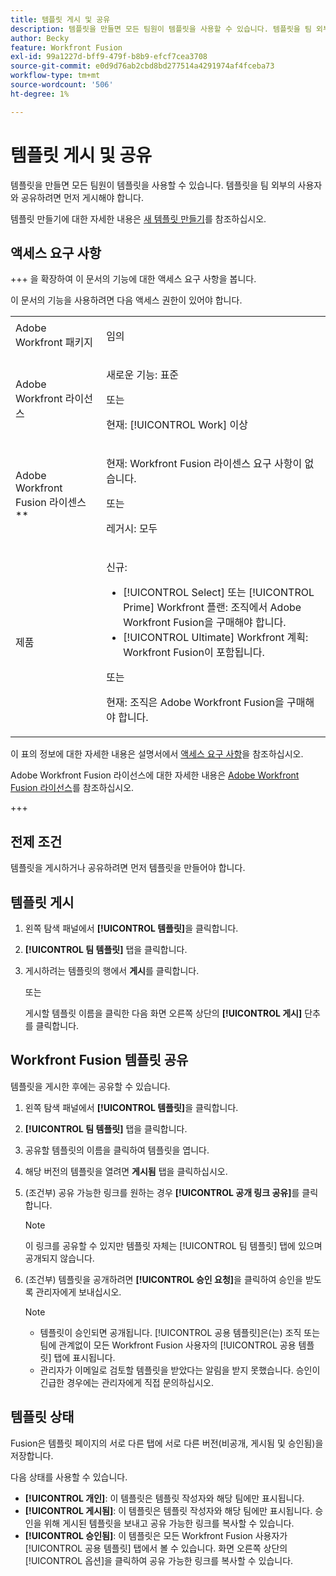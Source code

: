 ```yaml
---
title: 템플릿 게시 및 공유
description: 템플릿을 만들면 모든 팀원이 템플릿을 사용할 수 있습니다. 템플릿을 팀 외부의 사용자와 공유하려면 먼저 게시해야 합니다.
author: Becky
feature: Workfront Fusion
exl-id: 99a1227d-bff9-479f-b8b9-efcf7cea3708
source-git-commit: e0d9d76ab2cbd8bd277514a4291974af4fceba73
workflow-type: tm+mt
source-wordcount: '506'
ht-degree: 1%

---
```


# 템플릿 게시 및 공유

템플릿을 만들면 모든 팀원이 템플릿을 사용할 수 있습니다. 템플릿을 팀 외부의 사용자와 공유하려면 먼저 게시해야 합니다.

템플릿 만들기에 대한 자세한 내용은 [새 템플릿 만들기](/help/workfront-fusion/create-and-manage-templates/create-new-fusion-templates.md)를 참조하십시오.

## 액세스 요구 사항

+++ 을 확장하여 이 문서의 기능에 대한 액세스 요구 사항을 봅니다.

이 문서의 기능을 사용하려면 다음 액세스 권한이 있어야 합니다.

<table style="table-layout:auto">
 <col> 
 <col> 
 <tbody> 
  <tr> 
   <td role="rowheader">Adobe Workfront 패키지</td> 
   <td> <p>임의</p> </td> 
  </tr> 
  <tr data-mc-conditions=""> 
   <td role="rowheader">Adobe Workfront 라이선스</td> 
   <td> <p>새로운 기능: 표준</p><p>또는</p><p>현재: [!UICONTROL Work] 이상</p> </td> 
  </tr> 
  <tr> 
   <td role="rowheader">Adobe Workfront Fusion 라이센스**</td> 
   <td>
   <p>현재: Workfront Fusion 라이센스 요구 사항이 없습니다.</p>
   <p>또는</p>
   <p>레거시: 모두 </p>
   </td> 
  </tr> 
  <tr> 
   <td role="rowheader">제품</td> 
   <td>
   <p>신규:</p> <ul><li>[!UICONTROL Select] 또는 [!UICONTROL Prime] Workfront 플랜: 조직에서 Adobe Workfront Fusion을 구매해야 합니다.</li><li>[!UICONTROL Ultimate] Workfront 계획: Workfront Fusion이 포함됩니다.</li></ul>
   <p>또는</p>
   <p>현재: 조직은 Adobe Workfront Fusion을 구매해야 합니다.</p>
   </td> 
  </tr>
 </tbody> 
</table>

이 표의 정보에 대한 자세한 내용은 설명서에서 [액세스 요구 사항](/help/workfront-fusion/references/licenses-and-roles/access-level-requirements-in-documentation.md)을 참조하십시오.

Adobe Workfront Fusion 라이선스에 대한 자세한 내용은 [Adobe Workfront Fusion 라이선스](/help/workfront-fusion/set-up-and-manage-workfront-fusion/licensing-operations-overview/license-automation-vs-integration.md)를 참조하십시오.

+++

## 전제 조건

템플릿을 게시하거나 공유하려면 먼저 템플릿을 만들어야 합니다.

## 템플릿 게시

1. 왼쪽 탐색 패널에서 **[!UICONTROL 템플릿]**&#x200B;을 클릭합니다.
1. **[!UICONTROL 팀 템플릿]** 탭을 클릭합니다.
1. 게시하려는 템플릿의 행에서 **게시**&#x200B;를 클릭합니다.

   또는


   게시할 템플릿 이름을 클릭한 다음 화면 오른쪽 상단의 **[!UICONTROL 게시]** 단추를 클릭합니다.

## Workfront Fusion 템플릿 공유

템플릿을 게시한 후에는 공유할 수 있습니다.

1. 왼쪽 탐색 패널에서 **[!UICONTROL 템플릿]**&#x200B;을 클릭합니다.
1. **[!UICONTROL 팀 템플릿]** 탭을 클릭합니다.
1. 공유할 템플릿의 이름을 클릭하여 템플릿을 엽니다.
1. 해당 버전의 템플릿을 열려면 **게시됨** 탭을 클릭하십시오.
1. (조건부) 공유 가능한 링크를 원하는 경우 **[!UICONTROL 공개 링크 공유]**&#x200B;를 클릭합니다.

   >[!NOTE]
   >
   >이 링크를 공유할 수 있지만 템플릿 자체는 [!UICONTROL 팀 템플릿] 탭에 있으며 공개되지 않습니다.

1. (조건부) 템플릿을 공개하려면 **[!UICONTROL 승인 요청]**&#x200B;을 클릭하여 승인을 받도록 관리자에게 보내십시오.

   >[!NOTE]
   >
   >* 템플릿이 승인되면 공개됩니다. [!UICONTROL 공용 템플릿]은(는) 조직 또는 팀에 관계없이 모든 Workfront Fusion 사용자의 [!UICONTROL 공용 템플릿] 탭에 표시됩니다.
   >* 관리자가 이메일로 검토할 템플릿을 받았다는 알림을 받지 못했습니다. 승인이 긴급한 경우에는 관리자에게 직접 문의하십시오.


## 템플릿 상태

Fusion은 템플릿 페이지의 서로 다른 탭에 서로 다른 버전(비공개, 게시됨 및 승인됨)을 저장합니다.

다음 상태를 사용할 수 있습니다.

* **[!UICONTROL 개인]**: 이 템플릿은 템플릿 작성자와 해당 팀에만 표시됩니다.
* **[!UICONTROL 게시됨]**: 이 템플릿은 템플릿 작성자와 해당 팀에만 표시됩니다. 승인을 위해 게시된 템플릿을 보내고 공유 가능한 링크를 복사할 수 있습니다.
* **[!UICONTROL 승인됨]**: 이 템플릿은 모든 Workfront Fusion 사용자가 [!UICONTROL 공용 템플릿] 탭에서 볼 수 있습니다. 화면 오른쪽 상단의 [!UICONTROL 옵션]을 클릭하여 공유 가능한 링크를 복사할 수 있습니다.

<!--You can also check the status from the [!UICONTROL Team templates] tab. If a template is published, it will have an icon to the right of the template name.

* **Eye icon**: The template is published, it is visible only for the team, and the approval request was not sent.
* **Yellow checkmark icon**: The template is published, it is visible only for the team, and the approval request was sent.
* **Green checkmark icon**: The template is published and public. It is visible for any Workfront Fusion user in the [!UICONTROL Public templates] tab. It is also still visible in the [!UICONTROL Team templates] tab, and the template author or their team member can still edit it.

Templates without icons have [!UICONTROL Private] status. They are not published and are visible only to the team.
-->
